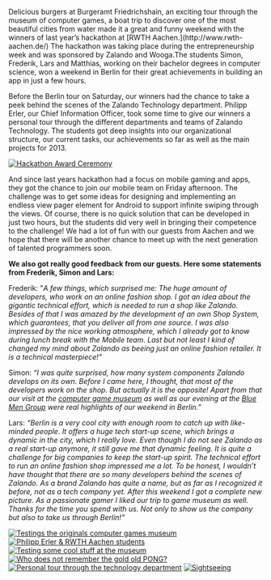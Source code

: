 <!--
.. title: RWTH Aachen Hackathon winners @ Zalando
.. slug: berlin-welcomes-rwth-aachen-hackathon-winners
.. date: 2013-07-08 15:40:52
.. tags: Berlin,Events,Hackathon,RWTH Aachen,Students
.. author: Ellen Nagel
.. image: rwth-aachen-hackathon-winners-2013_teaser.jpg
-->

Delicious burgers at Burgeramt Friedrichshain, an
exciting tour through the museum of computer games, a boat trip to discover
one of the most beautiful cities from water made it a great and funny weekend
with the winners of last year’s hackathon at [RWTH Aachen.](http://www.rwth-
aachen.de/) The hackathon was taking place during the entrepreneurship week
and was sponsored by Zalando and Wooga.The students Simon, Frederik, Lars and
Matthias, working on their bachelor degrees in computer science, won a weekend
in Berlin for their great achievements in building an app in just a few hours.

<!-- TEASER_END -->

Before the Berlin tour on Saturday, our winners had the chance to take a peek
behind the scenes of the Zalando Technology department. Philipp Erler, our
Chief Information Officer, took some time to give our winners a personal tour
through the different departments and teams of Zalando Technology. The
students got deep insights into our organizational structure, our current
tasks, our achievements so far as well as the main projects for 2013.

[![Hackathon Award Ceremony](/files/2013/07/121115-RWTH-Gruenderwoche-28.jpg)](/files/2013/07/121115-RWTH-Gruenderwoche-28.jpg)

And since last years hackathon had a focus on mobile gaming and apps, they got the
chance to join our mobile team on Friday afternoon. The challenge was to get
some ideas for designing and implementing an endless view pager element for
Android to support infinite swiping through the views. Of course, there is no
quick solution that can be developed in just two hours, but the students did
very well in bringing their competence to the challenge! We had a lot of fun
with our guests from Aachen and we hope that there will be another chance to
meet up with the next generation of talented programmers soon.

**We also got really good feedback from our guests. Here some statements from Frederik,
Simon and Lars:**

Frederik: "_A few things, which surprised me: The huge
amount of developers, who work on an online fashion shop. I got an idea about
the gigantic technical effort, which is needed to run a shop like Zalando.
Besides of that I was amazed by the development of an own Shop System, which
guarantees, that you deliver all from one source. I was also impressed by the
nice working atmosphere, which I already got to know during lunch break with
the Mobile team. Last but not least I kind of changed my mind about Zalando as
beeing just an online fashion retailer. It is a technical masterpiece!”_

Simon: _“I was quite surprised, how many system components Zalando develops on
its own. Before I came here, I thought, that most of the developers work on
the shop. But actually it is the opposite! Apart from that our visit at the
[computer game museum](http://www.computerspielemuseum.de/) as well as our
evening at the [Blue Men Group](http://www.stage-entertainment.de/musicals-shows/blue-man-group-berlin.html) were real highlights of our weekend in Berlin.”_

Lars: _“Berlin is a very cool city with enough room to catch up with
like-minded people. It offers a huge tech start-up scene, which brings a
dynamic in the city, which I really love. Even though I do not see Zalando as
a real start-up anymore, it still gave me that dynamic feeling. It is quite a
challenge for big companies to keep the start-up spirit. The technical effort
to run an online fashion shop impressed me a lot. To be honest, I wouldn’t
have thought that there are so many developers behind the scenes of Zalando.
As a brand Zalando has quite a name, but as far as I recognized it before, not
as a tech company yet. After this weekend I got a complete new picture. As a
passionate gamer I liked our trip to game museum as well. Thanks for the time
you spend with us. Not only to show us the company but also to take us through
Berlin!”_

[![Testings the originals computer games museum](/files/2013/07/IMG-20130629-WA0006.jpg)](/files/2013/07/IMG-20130629-WA0006.jpg)
[![Philipp Erler & RWTH Aachen students](/files/2013/07/DSC_0006.jpg)](/files/2013/07/DSC_0006.jpg)
[![Testing some cool stuff at the museum](/files/2013/07/IMG-20130629-WA0002.jpg)](/files/2013/07/IMG-20130629-WA0002.jpg)
[![Who does not remember the gold old PONG?](/files/2013/07/IMG-20130629-WA0008.jpg)](/files/2013/07/IMG-20130629-WA0008.jpg)
[![Personal tour through the technology department](/files/2013/07/DSC_0002.jpg)](/files/2013/07/DSC_0002.jpg)
[![Sightseeing](/files/2013/07/IMG-20130629-WA0014.jpg)](/files/2013/07/IMG-20130629-WA0014.jpg)

